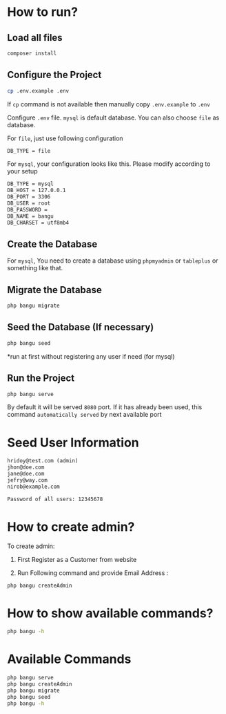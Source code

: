 # How to run?

## Load all files

```bash
composer install
```

## Configure the Project

```bash
cp .env.example .env
```

If `cp` command is not available then manually copy `.env.example` to `.env`

Configure `.env` file. `mysql` is default database. You can also choose `file` as database.

For `file`, just use following configuration

```bash
DB_TYPE = file
```

For `mysql`, your configuration looks like this. Please modify according to your setup

```bash
DB_TYPE = mysql
DB_HOST = 127.0.0.1
DB_PORT = 3306
DB_USER = root
DB_PASSWORD =
DB_NAME = bangu
DB_CHARSET = utf8mb4
```

## Create the Database

For `mysql`, You need to create a database using `phpmyadmin` or `tableplus` or something like that.

## Migrate the Database

```bash
php bangu migrate
```

## Seed the Database (If necessary)

```bash
php bangu seed
```
*run at first without registering any user if need (for mysql)

## Run the Project

```bash
php bangu serve
```

By default it will be served `8080` port. If it has already been used, this command `automatically served` by next available port

# Seed User Information

```txt
hridoy@test.com (admin)
jhon@doe.com
jane@doe.com
jefry@way.com
nirob@example.com

Password of all users: 12345678
```

# How to create admin?

To create admin:

1. First Register as a Customer from website

2. Run Following command and provide Email Address :

```bash
php bangu createAdmin
```

# How to show available commands?

```bash
php bangu -h
```

# Available Commands

```bash
php bangu serve
php bangu createAdmin
php bangu migrate
php bangu seed
php bangu -h
```